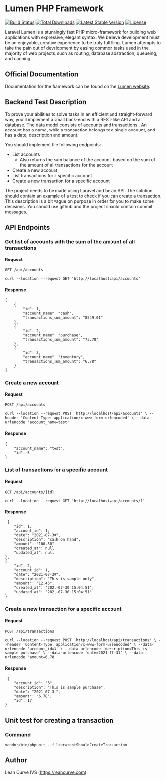 # Lumen PHP Framework

[![Build Status](https://travis-ci.org/laravel/lumen-framework.svg)](https://travis-ci.org/laravel/lumen-framework)
[![Total Downloads](https://img.shields.io/packagist/dt/laravel/framework)](https://packagist.org/packages/laravel/lumen-framework)
[![Latest Stable Version](https://img.shields.io/packagist/v/laravel/framework)](https://packagist.org/packages/laravel/lumen-framework)
[![License](https://img.shields.io/packagist/l/laravel/framework)](https://packagist.org/packages/laravel/lumen-framework)

Laravel Lumen is a stunningly fast PHP micro-framework for building web applications with expressive, elegant syntax. We believe development must be an enjoyable, creative experience to be truly fulfilling. Lumen attempts to take the pain out of development by easing common tasks used in the majority of web projects, such as routing, database abstraction, queueing, and caching.

## Official Documentation

Documentation for the framework can be found on the [Lumen website](https://lumen.laravel.com/docs).

## Backend Test Description

To prove your abilities to solve tasks in an efficient and straight-forward way,
you'll implement a small back-end with a REST-like API and a database.
The data model consists of accounts and transactions . An account has a name,
while a transaction belongs to a single account, and has a date, description and
amount.

You should implement the following endpoints:
* List accounts
  - Also returns the sum balance of the account, based on the sum of the amount of all transactions for the account
* Create a new account
* List transactions for a specific account
* Create a new transaction for a specific account

The project needs to be made using Laravel and be an API.
The solution should contain an example of a test to check if you can create a
transaction.
This description is a bit vague on purpose in order for you to make some
decisions.
You should use github and the project should contain commit messages.

## API Endpoints

### Get list of accounts with the sum of the amount of all transactions

#### Request

`GET /api/accounts`

    curl --location --request GET 'http://localhost/api/accounts'

#### Response

    [
        {
            "id": 1,
            "account_name": "cash",
            "transactions_sum_amount": "8549.01"
        },
        {
            "id": 2,
            "account_name": "purchase",
            "transactions_sum_amount": "73.78"
        },
        {
            "id": 3,
            "account_name": "inventory",
            "transactions_sum_amount": "6.78"
        }
    ]
    
### Create a new account

#### Request

`POST /api/accounts`

    curl --location --request POST 'http://localhost/api/accounts' \ --header 'Content-Type: application/x-www-form-urlencoded' \ --data-urlencode 'account_name=test'

#### Response

    {
        "account_name": "test",
        "id": 5
    }

### List of transactions for a specific account

#### Request

`GET /api/accounts/{id}`

    curl --location --request GET 'http://localhost/api/accounts/1'

#### Response

    
     {
        "id": 1,
        "account_id": 1,
        "date": "2021-07-30",
        "description": "cash on hand",
        "amount": "100.50",
        "created_at": null,
        "updated_at": null
    },
    {
        "id": 2,
        "account_id": 1,
        "date": "2021-07-30",
        "description": "This is sample only",
        "amount": "12.45",
        "created_at": "2021-07-30 15:04:51",
        "updated_at": "2021-07-30 15:04:51"
    }

### Create a new transaction for a specific account

#### Request

`POST /api/transactions`

    curl --location --request POST 'http://localhost/api/transactions' \ --header 'Content-Type: application/x-www-form-urlencoded' \ --data-urlencode 'account_id=3' \ --data urlencode 'description=This is sample purchase' \ --data-urlencode 'date=2021-07-31' \ --data-urlencode 'amount=6.78'

#### Response

    
     {
        "account_id": "3",
        "description": "This is sample purchase",
        "date": "2021-07-31",
        "amount": "6.78",
        "id": 17
    }
    
## Unit test for creating a transaction

### Command

`vendor/bin/phpunit --filter=testShouldCreateTransaction`

## Author

Lean Curve IVS (https://leancurve.com).
